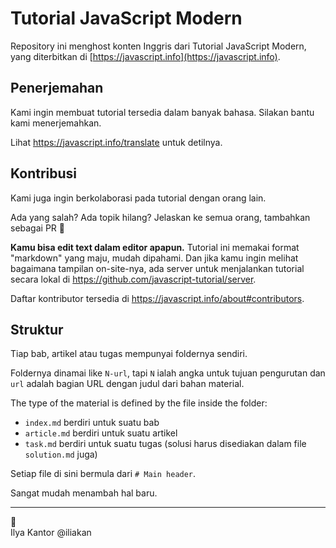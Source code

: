 # Tutorial JavaScript Modern

Repository ini menghost konten Inggris dari Tutorial JavaScript Modern, yang diterbitkan di [https://javascript.info](https://javascript.info).

## Penerjemahan

Kami ingin membuat tutorial tersedia dalam banyak bahasa. Silakan bantu kami menerjemahkan.

Lihat <https://javascript.info/translate> untuk detilnya.

## Kontribusi

Kami juga ingin berkolaborasi pada tutorial dengan orang lain.

Ada yang salah? Ada topik hilang? Jelaskan ke semua orang, tambahkan sebagai PR 👏

**Kamu bisa edit text dalam editor apapun.** Tutorial ini memakai format "markdown" yang maju, mudah dipahami. Dan jika kamu ingin melihat bagaimana tampilan on-site-nya, ada server untuk menjalankan tutorial secara lokal di <https://github.com/javascript-tutorial/server>.  

Daftar kontributor tersedia di <https://javascript.info/about#contributors>.

## Struktur

Tiap bab, artikel atau tugas mempunyai foldernya sendiri.

Foldernya dinamai like `N-url`, tapi `N` ialah angka untuk tujuan pengurutan dan `url` adalah bagian URL dengan judul dari bahan material.

The type of the material is defined by the file inside the folder:

  - `index.md` berdiri untuk suatu bab
  - `article.md` berdiri untuk suatu artikel
  - `task.md` berdiri untuk suatu tugas (solusi harus disediakan dalam file `solution.md` juga)

Setiap file di sini bermula dari `# Main header`.

Sangat mudah menambah hal baru.

---
💓  
Ilya Kantor @iliakan
